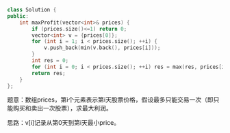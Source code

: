 ```cpp
class Solution {
public:
    int maxProfit(vector<int>& prices) {
        if (prices.size()<=1) return 0;
        vector<int> v = {prices[0]};
        for (int i = 1; i < prices.size(); ++i) {
            v.push_back(min(v.back(), prices[i]));
        }
        int res = 0;
        for (int i = 0; i < prices.size(); ++i) res = max(res, prices[i]-v[i]);
        return res;
    }
};
```

题意：数组prices，第i个元素表示第i天股票价格，假设最多只能交易一次（即只能购买和卖出一次股票），求最大利润。

思路：v[i]记录从第0天到第i天最小price。